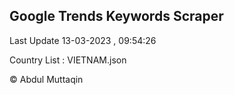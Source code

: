 

## Google Trends Keywords Scraper 
 
Last Update 13-03-2023 , 09:54:26

Country List :
VIETNAM.json



© Abdul Muttaqin 
